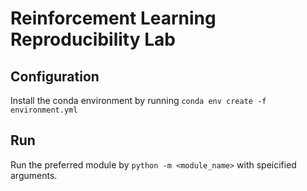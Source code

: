 # Reinforcement Learning Reproducibility Lab

## Configuration
Install the conda environment by running `conda env create -f environment.yml`

## Run
Run the preferred module by `python -m <module_name>` with speicified arguments.